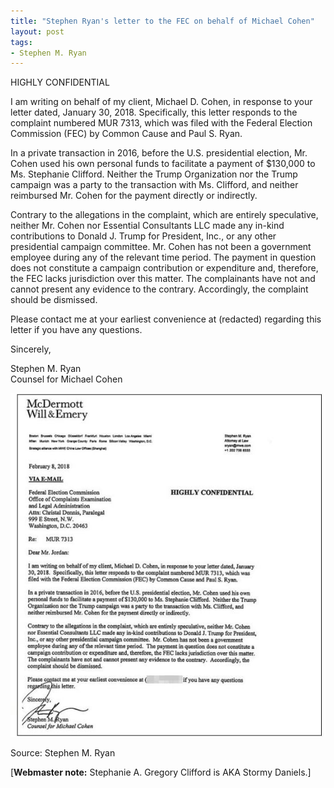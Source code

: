 ```yaml
---
title: "Stephen Ryan's letter to the FEC on behalf of Michael Cohen"
layout: post
tags:
- Stephen M. Ryan
---
```


HIGHLY CONFIDENTIAL

I am writing on behalf of my client, Michael D. Cohen, in response to your letter dated, January 30, 2018. Specifically, this letter responds to the complaint numbered MUR 7313, which was filed with the Federal Election Commission (FEC) by Common Cause and Paul S. Ryan.

In a private transaction in 2016, before the U.S. presidential election, Mr. Cohen used his own personal funds to facilitate a payment of $130,000 to Ms. Stephanie Clifford. Neither the Trump Organization nor the Trump campaign was a party to the transaction with Ms. Clifford, and neither reimbursed Mr. Cohen for the payment directly or indirectly.

Contrary to the allegations in the complaint, which are entirely speculative, neither Mr. Cohen nor Essential Consultants LLC made any in-kind contributions to Donald J. Trump for President, Inc., or any other presidential campaign committee. Mr. Cohen has not been a government employee during any of the relevant time period. The payment in question does not constitute a campaign contribution or expenditure and, therefore, the FEC lacks jurisdiction over this matter. The complainants have not and cannot present any evidence to the contrary. Accordingly, the complaint should be dismissed.

Please contact me at your earliest convenience at (redacted) regarding this letter if you have any questions.

Sincerely,

Stephen M. Ryan<br>Counsel for Michael Cohen

![Stephen M. Ryan on behalf of Michael Cohen](/assets/2018-02-08-stephen-ryan-letter.jpg "Stephen M. Ryan on behalf of Michael Cohen")

Source: Stephen M. Ryan

\[**Webmaster note:** Stephanie A. Gregory Clifford is AKA Stormy Daniels.\]
